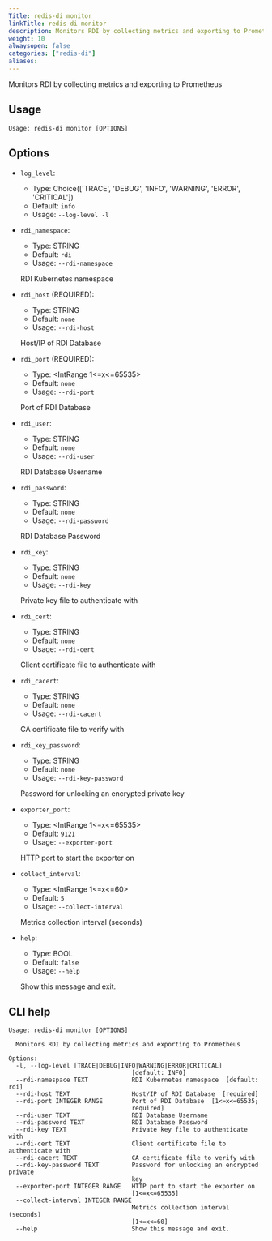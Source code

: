 ```yaml
---
Title: redis-di monitor
linkTitle: redis-di monitor
description: Monitors RDI by collecting metrics and exporting to Prometheus
weight: 10
alwaysopen: false
categories: ["redis-di"]
aliases:
---
```


Monitors RDI by collecting metrics and exporting to Prometheus

## Usage

```
Usage: redis-di monitor [OPTIONS]
```

## Options

- `log_level`:

  - Type: Choice(['TRACE', 'DEBUG', 'INFO', 'WARNING', 'ERROR', 'CRITICAL'])
  - Default: `info`
  - Usage: `--log-level
-l`

- `rdi_namespace`:

  - Type: STRING
  - Default: `rdi`
  - Usage: `--rdi-namespace`

  RDI Kubernetes namespace

- `rdi_host` (REQUIRED):

  - Type: STRING
  - Default: `none`
  - Usage: `--rdi-host`

  Host/IP of RDI Database

- `rdi_port` (REQUIRED):

  - Type: <IntRange 1<=x<=65535>
  - Default: `none`
  - Usage: `--rdi-port`

  Port of RDI Database

- `rdi_user`:

  - Type: STRING
  - Default: `none`
  - Usage: `--rdi-user`

  RDI Database Username

- `rdi_password`:

  - Type: STRING
  - Default: `none`
  - Usage: `--rdi-password`

  RDI Database Password

- `rdi_key`:

  - Type: STRING
  - Default: `none`
  - Usage: `--rdi-key`

  Private key file to authenticate with

- `rdi_cert`:

  - Type: STRING
  - Default: `none`
  - Usage: `--rdi-cert`

  Client certificate file to authenticate with

- `rdi_cacert`:

  - Type: STRING
  - Default: `none`
  - Usage: `--rdi-cacert`

  CA certificate file to verify with

- `rdi_key_password`:

  - Type: STRING
  - Default: `none`
  - Usage: `--rdi-key-password`

  Password for unlocking an encrypted private key

- `exporter_port`:

  - Type: <IntRange 1<=x<=65535>
  - Default: `9121`
  - Usage: `--exporter-port`

  HTTP port to start the exporter on

- `collect_interval`:

  - Type: <IntRange 1<=x<=60>
  - Default: `5`
  - Usage: `--collect-interval`

  Metrics collection interval (seconds)

- `help`:

  - Type: BOOL
  - Default: `false`
  - Usage: `--help`

  Show this message and exit.

## CLI help

```
Usage: redis-di monitor [OPTIONS]

  Monitors RDI by collecting metrics and exporting to Prometheus

Options:
  -l, --log-level [TRACE|DEBUG|INFO|WARNING|ERROR|CRITICAL]
                                  [default: INFO]
  --rdi-namespace TEXT            RDI Kubernetes namespace  [default: rdi]
  --rdi-host TEXT                 Host/IP of RDI Database  [required]
  --rdi-port INTEGER RANGE        Port of RDI Database  [1<=x<=65535;
                                  required]
  --rdi-user TEXT                 RDI Database Username
  --rdi-password TEXT             RDI Database Password
  --rdi-key TEXT                  Private key file to authenticate with
  --rdi-cert TEXT                 Client certificate file to authenticate with
  --rdi-cacert TEXT               CA certificate file to verify with
  --rdi-key-password TEXT         Password for unlocking an encrypted private
                                  key
  --exporter-port INTEGER RANGE   HTTP port to start the exporter on
                                  [1<=x<=65535]
  --collect-interval INTEGER RANGE
                                  Metrics collection interval (seconds)
                                  [1<=x<=60]
  --help                          Show this message and exit.
```
